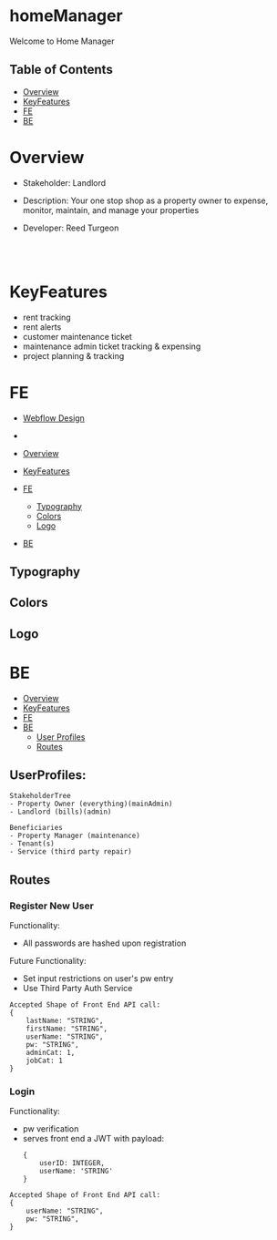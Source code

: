 # homeManager
Welcome to Home Manager

## Table of Contents

- [Overview](#Overview)
- [KeyFeatures](#KeyFeatures)
- [FE](#FE)
- [BE](#BE)


# Overview


- Stakeholder: Landlord

- Description: Your one stop shop as a property owner to expense, monitor, maintain, and manage your properties

- Developer: Reed Turgeon

<br/>
<br/>

# KeyFeatures
- rent tracking
- rent alerts
- customer maintenance ticket
- maintenance admin ticket tracking & expensing
- project planning & tracking 

# FE 

- [Webflow Design](https://preview.webflow.com/preview/homemanager?utm_medium=preview_link&utm_source=designer&utm_content=homemanager&preview=e2c673f790e4f30e9a08f685c5ceb009&mode=preview)
- 

- [Overview](#Overview)
- [KeyFeatures](#KeyFeatures)
- [FE](#FE)
    - [Typography](#Typography)
    - [Colors](#Colors)
    - [Logo](#Logo)
- [BE](#BE)

## Typography

## Colors

## Logo



# BE

- [Overview](#Overview)
- [KeyFeatures](#KeyFeatures)
- [FE](#FE)
- [BE](#BE)
    - [User Profiles](#UserProfiles)
    - [Routes](#Routes)

## UserProfiles:
    StakeholderTree
    - Property Owner (everything)(mainAdmin)
    - Landlord (bills)(admin)

    Beneficiaries
    - Property Manager (maintenance)
    - Tenant(s)
    - Service (third party repair)

## Routes

### Register New User

Functionality: 
- All passwords are hashed upon registration

Future Functionality: 
- Set input restrictions on user's pw entry
- Use Third Party Auth Service

```
Accepted Shape of Front End API call:
{
    lastName: "STRING",
    firstName: "STRING",
    userName: "STRING",
    pw: "STRING",
    adminCat: 1,
    jobCat: 1
}
```

### Login

Functionality:
- pw verification
- serves front end a JWT with payload:
    ```
    {
        userID: INTEGER,
        userName: 'STRING'
    }
    ```

```
Accepted Shape of Front End API call:
{
    userName: "STRING",
    pw: "STRING",
}
```



